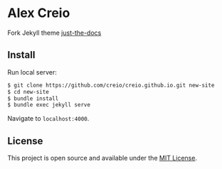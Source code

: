# Alex Creio

Fork Jekyll theme <a href="https://pmarsceill.github.io/just-the-docs" target="_blank" rel="noopener">just-the-docs</a>

## Install

Run local server:

```bash
$ git clone https://github.com/creio/creio.github.io.git new-site
$ cd new-site
$ bundle install
$ bundle exec jekyll serve
```

Navigate to `localhost:4000`.

## License

This project is open source and available under the [MIT License](LICENSE).
